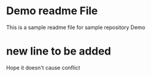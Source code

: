 # Demo readme File

This is a sample readme file for sample repository Demo

# new line to be added

Hope it doesn't cause conflict